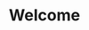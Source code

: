 ---
layout: welcome
title: Welcome
about: 
    title: At First Glance
    content1: I’m a curious generalist who blends hands-on creativity with analytical thinking. I love turning abstract ideas into tangible objects, whether it’s woodworking, digital design, or something in between. I’m driven by a passion for high-quality craftsmanship, a love for structure and order, and a dedication to exploring how things work. With a background in education, design, and technology, I bring a balanced approach—both strategic and practical—to every project I take on.
    content2: I value transparency, empathy, and collaboration, preferring to work in calm, well-organized environments that encourage focus and creativity. My goal is to contribute meaningfully, whether by solving complex problems, leading teams, or crafting beautiful, functional products. At the core, I strive to live authentically, sharing what I create and learn along the way.
---